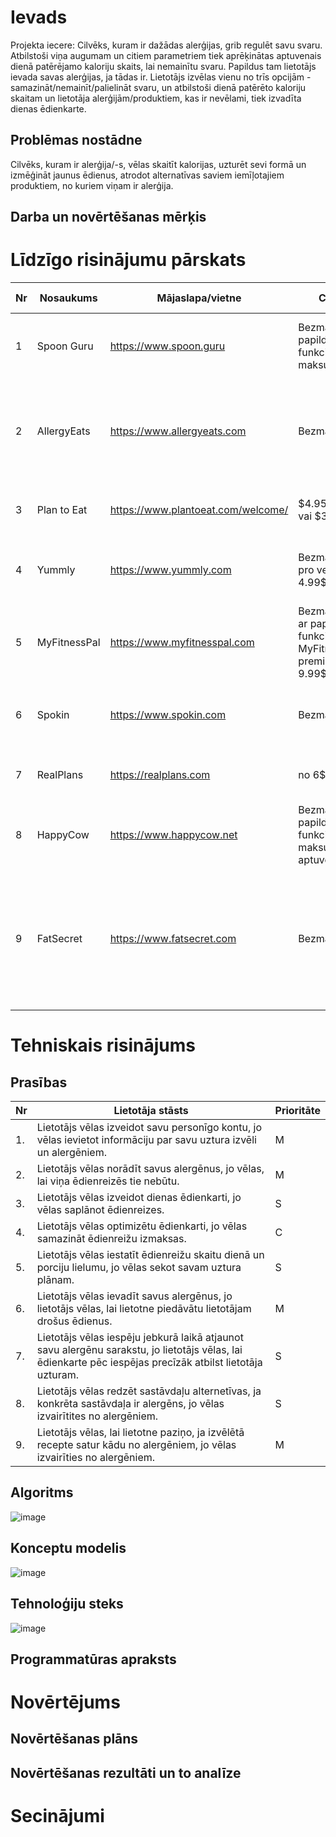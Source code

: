 # Ievads
Projekta iecere: Cilvēks, kuram ir dažādas alerģijas, grib regulēt savu svaru. Atbilstoši viņa augumam un citiem parametriem tiek aprēķinātas aptuvenais dienā patērējamo kaloriju skaits, lai nemainītu svaru. Papildus tam lietotājs ievada savas alerģijas, ja tādas ir. Lietotājs izvēlas vienu no trīs opcijām - samazināt/nemainīt/palielināt svaru, un atbilstoši dienā patērēto kaloriju skaitam un lietotāja alerģijām/produktiem, kas ir nevēlami, tiek izvadīta dienas ēdienkarte.
## Problēmas nostādne
Cilvēks, kuram ir alerģija/-s, vēlas skaitīt kalorijas, uzturēt sevi formā un izmēģināt jaunus ēdienus, atrodot alternatīvas saviem iemīļotajiem produktiem, no kuriem viņam ir alerģija.
## Darba un novērtēšanas mērķis

# Līdzīgo risinājumu pārskats
|Nr|Nosaukums|Mājaslapa/vietne|Cena|Apraksts|Mūsu uzlabojumi|
|--|---------|----------------|----|--------|--------------|
|1|Spoon Guru |https://www.spoon.guru|Bezmaksas, papildu funkcijas par maksu| Palīdz izvairīties no alerģēniem, piedāvā personalizētas ēdienkartes.| 
|2|AllergyEats|https://www.allergyeats.com|Bezmaksas|Sniedz informāciju par alerģēniem restorānos, balstoties uz lietotāju atsauksmēm|Rāda konkrētu produktu ieteikumus, kas izkļauj alergēnus saturošās uzturvielas||
|3|Plan to Eat|https://www.plantoeat.com/welcome/|$4.95 mēnesī vai $39 gadā.|Ēdienkartes plānošana un recepšu pārvaldība|Iespēja pievienot savus alergēnus|
|4|Yummly|https://www.yummly.com|Bezmaksas, pro versija 4.99$/mēnesī|Ēdienkartes plānošana, iespēja veikt iepirkumu tieši no lietotnes.
|5| MyFitnessPal|https://www.myfitnesspal.com|Bezmaksas, ar papildu funkcijām MyFitnessPal premium 9.99$|Kaloriju skaitīšana, uztura un treniņu žurnāls
|6|Spokin|https://www.spokin.com|Bezmaksas|Kopiena ar receptēm, pārtikas un restorānu rekomendācijām
|7|RealPlans|https://realplans.com|no 6$ mēnesī | Personalizētas ēdienkartes un veselīgas receptes
|8|HappyCow|https://www.happycow.net|Bezmaksas, papildu funkcijas par maksu aptuveni $4.|Palīdz atrast vegāniem un veģetāriešiem draudzīgas vietas|Būs iespēja pievienot alerģijas
|9|FatSecret|https://www.fatsecret.com|Bezmaksas|Kaloriju skaitīšana un ēdienkartes izsekošana|Veidos produktu ieteikumus un to patērēšanas daudzumus balstoties no patērētā kaloriju skaita un alerģijām
# Tehniskais risinājums
## Prasības
| Nr	| Lietotāja stāsts 	| Prioritāte 	|
|--|----------------------|-------------|
|1.| Lietotājs vēlas izveidot savu personīgo kontu, jo vēlas ievietot informāciju par savu uztura izvēli un alergēniem.	|M|
|2.| Lietotājs vēlas norādīt savus alergēnus, jo vēlas, lai viņa ēdienreizēs tie nebūtu. |M|
|3.| Lietotājs vēlas izveidot dienas ēdienkarti, jo vēlas saplānot ēdienreizes. |S| 
|4.| Lietotājs vēlas optimizētu ēdienkarti, jo vēlas samazināt ēdienreižu izmaksas. |C| 
|5.| Lietotājs vēlas iestatīt ēdienreižu skaitu dienā un porciju lielumu, jo vēlas sekot savam uztura plānam. |S| 
|6.| Lietotājs vēlas ievadīt savus alergēnus, jo lietotājs vēlas, lai lietotne piedāvātu lietotājam drošus ēdienus. |M| 
|7.| Lietotājs vēlas iespēju jebkurā laikā atjaunot savu alergēnu sarakstu, jo lietotājs vēlas, lai ēdienkarte pēc iespējas precīzāk atbilst lietotāja uzturam.  |S|  
|8.| Lietotājs vēlas redzēt sastāvdaļu alternetīvas, ja konkrēta sastāvdaļa ir alergēns, jo vēlas izvairītites no alergēniem. |S| 
|9.| Lietotājs vēlas, lai lietotne paziņo, ja izvēlētā recepte satur kādu no alergēniem, jo vēlas izvairīties no alergēniem. |M|

## Algoritms
![image](https://github.com/kateanete/projektesanas_lab/assets/78435396/a7fa2fea-332f-4f0b-9f46-3b8b78671252)
## Konceptu modelis
![image](https://github.com/kateanete/projektesanas_lab/assets/78435396/f517928b-e143-4f6b-a724-8d0d9dc66fd3)
## Tehnoloģiju steks
![image](https://github.com/kateanete/projektesanas_lab/assets/78435396/e3356585-23d2-409d-9f2b-fe28d18f0348)
## Programmatūras apraksts
# Novērtējums
## Novērtēšanas plāns
## Novērtēšanas rezultāti un to analīze
# Secinājumi
